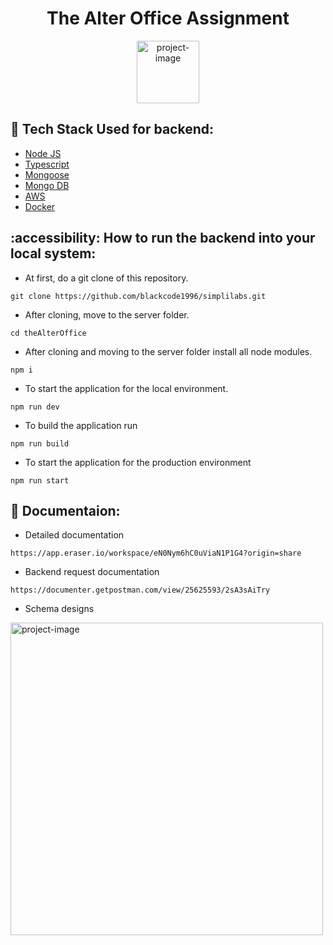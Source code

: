 <h1 align="center" id="title">The Alter Office Assignment</h1>


<p align="center"><img src="https://www.thealteroffice.com/_next/image?url=%2Fimages%2Falter_office_logo.png&w=640&q=75" alt="project-image" height="100/"></p>



  ## :space_invader: Tech Stack Used for backend:

  <ul>
    <li><a href="https://reactjs.org/">Node JS</a></li>
    <li><a href="https://www.typescriptlang.org/">Typescript</a></li>
    <li><a href="https://mongoosejs.com/">Mongoose</a></li>
    <li><a href="https://www.mongodb.com/">Mongo DB</a></li>
    <li><a href="https://aws.amazon.com/?nc2=h_lg">AWS</a></li>
     <li><a href="https://docs.docker.com/get-started/">Docker</a></li>
  </ul>

## :accessibility: How to run the backend into your local system:

- At first, do a git clone of this repository.
```
git clone https://github.com/blackcode1996/simplilabs.git
```
- After cloning, move to the server folder.
```
cd theAlterOffice
```
- After cloning and moving to the server folder install all node modules.
```
npm i
```
- To start the application for the local environment.
```
npm run dev
```
- To build the application run
```
npm run build
```
- To start the application for the production environment
```
npm run start
```

## 📖 Documentaion:

- Detailed documentation 
```
https://app.eraser.io/workspace/eN0Nym6hC0uViaN1P1G4?origin=share
```
- Backend request documentation 
```
https://documenter.getpostman.com/view/25625593/2sA3sAiTry
```
- Schema designs

<img src="https://github.com/user-attachments/assets/095f4513-6224-42d4-9126-5c5cb9a1a8b0" alt="project-image" height="500"/>


